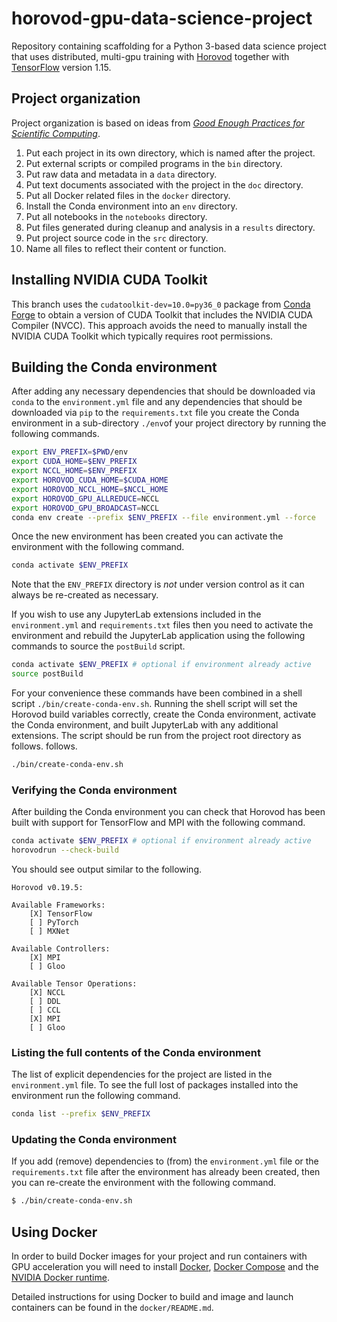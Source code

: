 # horovod-gpu-data-science-project

Repository containing scaffolding for a Python 3-based data science project that uses 
distributed, multi-gpu training with [Horovod](https://github.com/horovod/horovod) together 
with [TensorFlow](https://www.tensorflow.org/) version 1.15. 

## Project organization

Project organization is based on ideas from [_Good Enough Practices for Scientific Computing_](https://journals.plos.org/ploscompbiol/article?id=10.1371/journal.pcbi.1005510).

1. Put each project in its own directory, which is named after the project.
2. Put external scripts or compiled programs in the `bin` directory.
3. Put raw data and metadata in a `data` directory.
4. Put text documents associated with the project in the `doc` directory.
5. Put all Docker related files in the `docker` directory.
6. Install the Conda environment into an `env` directory. 
7. Put all notebooks in the `notebooks` directory.
8. Put files generated during cleanup and analysis in a `results` directory.
9. Put project source code in the `src` directory.
10. Name all files to reflect their content or function.

## Installing NVIDIA CUDA Toolkit

This branch uses the `cudatoolkit-dev=10.0=py36_0` package from [Conda Forge](https://conda-forge.org/) 
to obtain a version of CUDA Toolkit that includes the NVIDIA CUDA Compiler (NVCC). This approach avoids 
the need to manually install the NVIDIA CUDA Toolkit which typically requires root permissions.
 
## Building the Conda environment

After adding any necessary dependencies that should be downloaded via `conda` to the 
`environment.yml` file and any dependencies that should be downloaded via `pip` to the 
`requirements.txt` file you create the Conda environment in a sub-directory `./env`of your project 
directory by running the following commands.

```bash
export ENV_PREFIX=$PWD/env
export CUDA_HOME=$ENV_PREFIX
export NCCL_HOME=$ENV_PREFIX
export HOROVOD_CUDA_HOME=$CUDA_HOME
export HOROVOD_NCCL_HOME=$NCCL_HOME
export HOROVOD_GPU_ALLREDUCE=NCCL
export HOROVOD_GPU_BROADCAST=NCCL
conda env create --prefix $ENV_PREFIX --file environment.yml --force
```

Once the new environment has been created you can activate the environment with the following 
command.

```bash
conda activate $ENV_PREFIX
```

Note that the `ENV_PREFIX` directory is *not* under version control as it can always be re-created as 
necessary.

If you wish to use any JupyterLab extensions included in the `environment.yml` and `requirements.txt` 
files then you need to activate the environment and rebuild the JupyterLab application using the 
following commands to source the `postBuild` script.

```bash
conda activate $ENV_PREFIX # optional if environment already active
source postBuild
```

For your convenience these commands have been combined in a shell script `./bin/create-conda-env.sh`. 
Running the shell script will set the Horovod build variables correctly, create the Conda environment, 
activate the Conda environment, and built JupyterLab with any additional extensions. The script should 
be run from the project root directory as follows. 
follows.

```bash
./bin/create-conda-env.sh
```

### Verifying the Conda environment

After building the Conda environment you can check that Horovod has been built with support for 
TensorFlow and MPI with the following command.

```bash
conda activate $ENV_PREFIX # optional if environment already active
horovodrun --check-build
```

You should see output similar to the following.

```
Horovod v0.19.5:

Available Frameworks:
    [X] TensorFlow
    [ ] PyTorch
    [ ] MXNet

Available Controllers:
    [X] MPI
    [ ] Gloo

Available Tensor Operations:
    [X] NCCL
    [ ] DDL
    [ ] CCL
    [X] MPI
    [ ] Gloo  
```

### Listing the full contents of the Conda environment

The list of explicit dependencies for the project are listed in the `environment.yml` file. To see 
the full lost of packages installed into the environment run the following command.

```bash
conda list --prefix $ENV_PREFIX
```

### Updating the Conda environment

If you add (remove) dependencies to (from) the `environment.yml` file or the `requirements.txt` file 
after the environment has already been created, then you can re-create the environment with the 
following command.

```bash
$ ./bin/create-conda-env.sh
```

## Using Docker

In order to build Docker images for your project and run containers with GPU acceleration you will 
need to install 
[Docker](https://docs.docker.com/install/linux/docker-ce/ubuntu/), 
[Docker Compose](https://docs.docker.com/compose/install/) and the 
[NVIDIA Docker runtime](https://github.com/NVIDIA/nvidia-docker).

Detailed instructions for using Docker to build and image and launch containers can be found in 
the `docker/README.md`.

